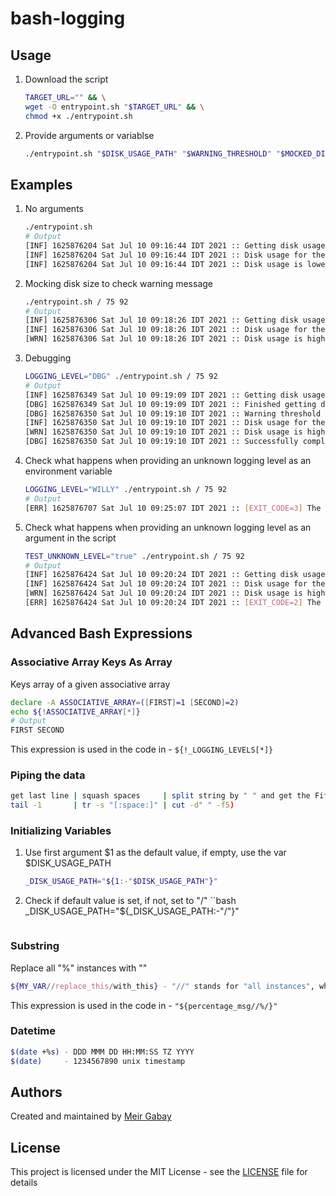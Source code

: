 # bash-logging


## Usage

1. Download the script
    ```bash
    TARGET_URL="" && \
    wget -O entrypoint.sh "$TARGET_URL" && \
    chmod +x ./entrypoint.sh
    ```
1. Provide arguments or variablse
    ```bash
    ./entrypoint.sh "$DISK_USAGE_PATH" "$WARNING_THRESHOLD" "$MOCKED_DISK_USAGE"
    ```

## Examples

1. No arguments
   ```bash
   ./entrypoint.sh
   # Output
   [INF] 1625876204 Sat Jul 10 09:16:44 IDT 2021 :: Getting disk usage ...
   [INF] 1625876204 Sat Jul 10 09:16:44 IDT 2021 :: Disk usage for the path "/" is 6%
   [INF] 1625876204 Sat Jul 10 09:16:44 IDT 2021 :: Disk usage is lower than the warning threshold 85%
   ```

1. Mocking disk size to check warning message
   ```bash
   ./entrypoint.sh / 75 92
   # Output
   [INF] 1625876306 Sat Jul 10 09:18:26 IDT 2021 :: Getting disk usage ...
   [INF] 1625876306 Sat Jul 10 09:18:26 IDT 2021 :: Disk usage for the path "/" is 92%
   [WRN] 1625876306 Sat Jul 10 09:18:26 IDT 2021 :: Disk usage is higher than the warning threshold 75%   
   ```
1. Debugging
   ```bash
   LOGGING_LEVEL="DBG" ./entrypoint.sh / 75 92
   # Output
   [INF] 1625876349 Sat Jul 10 09:19:09 IDT 2021 :: Getting disk usage ...
   [DBG] 1625876349 Sat Jul 10 09:19:09 IDT 2021 :: Finished getting disk usage 92 with the given path /
   [DBG] 1625876350 Sat Jul 10 09:19:10 IDT 2021 :: Warning threshold is 75
   [INF] 1625876350 Sat Jul 10 09:19:10 IDT 2021 :: Disk usage for the path "/" is 92%
   [WRN] 1625876350 Sat Jul 10 09:19:10 IDT 2021 :: Disk usage is higher than the warning threshold 75%
   [DBG] 1625876350 Sat Jul 10 09:19:10 IDT 2021 :: Successfully completed disk usage process
   ```
1. Check what happens when providing an unknown logging level as an environment variable
   ```bash
   LOGGING_LEVEL="WILLY" ./entrypoint.sh / 75 92
   # Output
   [ERR] 1625876707 Sat Jul 10 09:25:07 IDT 2021 :: [EXIT_CODE=3] The variable LOGGING_LEVEL "WILLY" does not exist in INF OFF WRN DBG
   ```
1. Check what happens when providing an unknown logging level as an argument in the script
   ```bash
   TEST_UNKNOWN_LEVEL="true" ./entrypoint.sh / 75 92
   # Output
   [INF] 1625876424 Sat Jul 10 09:20:24 IDT 2021 :: Getting disk usage ...
   [INF] 1625876424 Sat Jul 10 09:20:24 IDT 2021 :: Disk usage for the path "/" is 92%
   [WRN] 1625876424 Sat Jul 10 09:20:24 IDT 2021 :: Disk usage is higher than the warning threshold 75%
   [ERR] 1625876424 Sat Jul 10 09:20:24 IDT 2021 :: [EXIT_CODE=2] The argument "WONKA" does not exist in INF OFF WRN DBG   
   ```

## Advanced Bash Expressions

### Associative Array Keys As Array

Keys array of a given associative array
```bash 
declare -A ASSOCIATIVE_ARRAY=([FIRST]=1 [SECOND]=2)
echo ${!ASSOCIATIVE_ARRAY[*]}
# Output
FIRST SECOND
```

This expression is used in the code in - `${!_LOGGING_LEVELS[*]}`

### Piping the data

```bash
get last line | squash spaces     | split string by " " and get the Fifth Element (Milla Jovovich? Bruce Willis?)
tail -1       | tr -s "[:space:]" | cut -d" " -f5)
```

### Initializing Variables

1. Use first argument $1 as the default value, if empty, use the var $DISK_USAGE_PATH

    ```bash
    _DISK_USAGE_PATH="${1:-"$DISK_USAGE_PATH"}"
    ```

1. Check if default value is set, if not, set to "/"
   ``bash
   _DISK_USAGE_PATH="${_DISK_USAGE_PATH:-"/"}"
   ```

### Substring

Replace all "%" instances with ""
```bash
${MY_VAR//replace_this/with_this} - "//" stands for "all instances", when using "/" it removes the first instance only
```

This expression is used in the code in - `"${percentage_msg//%/}"`

### Datetime

```bash
$(date +%s) - DDD MMM DD HH:MM:SS TZ YYYY
$(date)     - 1234567890 unix timestamp
```

## Authors

Created and maintained by [Meir Gabay](https://github.com/unfor19)

## License

This project is licensed under the MIT License - see the [LICENSE](https://github.com/unfor19/bash-logging/blob/master/LICENSE) file for details